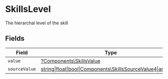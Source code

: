 # SkillsLevel

The hierarchal level of the skill


## Fields

| Field                                                                                                      | Type                                                                                                       | Required                                                                                                   | Description                                                                                                |
| ---------------------------------------------------------------------------------------------------------- | ---------------------------------------------------------------------------------------------------------- | ---------------------------------------------------------------------------------------------------------- | ---------------------------------------------------------------------------------------------------------- |
| `value`                                                                                                    | [?Components\SkillsValue](../../Models/Components/SkillsValue.md)                                          | :heavy_minus_sign:                                                                                         | N/A                                                                                                        |
| `sourceValue`                                                                                              | [string\|float\|bool\|Components\SkillsSourceValue4\|array\|null](../../Models/Components/SkillsSourceValue.md) | :heavy_minus_sign:                                                                                         | N/A                                                                                                        |